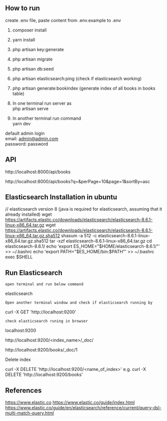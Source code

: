 ## How to run

create .env file, paste content from .env.example to .env

1. composer install
2. yarn install
3. php artisan key:generate
4. php artisan migrate
5. php artisan db:seed
6. php artisan elasticsearch:ping   (check if elasticsearch working)
7. php artisan generate:bookindex   (generate index of all books in books table)

8. In one terminal run server as <br>
php artisan serve

1. In another terminal run command <br>
yarn dev


default admin login <br>
email: admin@admin.com  <br>
password: password  <br>


## API

http://localhost:8000/api/books

http://localhost:8000/api/books?q=&perPage=10&page=1&sortBy=asc


## Elasticsearch Installation in ubuntu

// elasticsearch version 8  (java is required for elasticsearch, assuming that it already installed)
wget https://artifacts.elastic.co/downloads/elasticsearch/elasticsearch-8.6.1-linux-x86_64.tar.gz
wget https://artifacts.elastic.co/downloads/elasticsearch/elasticsearch-8.6.1-linux-x86_64.tar.gz.sha512
shasum -a 512 -c elasticsearch-8.6.1-linux-x86_64.tar.gz.sha512 
tar -xzf elasticsearch-8.6.1-linux-x86_64.tar.gz
cd elasticsearch-8.6.1/ 
echo 'export ES_HOME="$HOME/elasticsearch-8.6.1/"' >> ~/.bashrc
echo 'export PATH="$ES_HOME/bin:$PATH"' >> ~/.bashrc
exec $SHELL

## Run Elasticsearch

`open terminal and run below command`

elasticsearch

`Open another terminal window and check if elasticsearch running by`

curl -X GET 'http://localhost:9200'

`check elasticsearch runing in browser `

localhost:9200



http://localhost:9200/<index_name>/_doc/<id>

http://localhost:9200/books/_doc/1


Delete index

curl -X DELETE 'http://localhost:9200/<name_of_index>'
e.g.
curl -X DELETE 'http://localhost:9200/books'



## References

https://www.elastic.co
https://www.elastic.co/guide/index.html
https://www.elastic.co/guide/en/elasticsearch/reference/current/query-dsl-multi-match-query.html